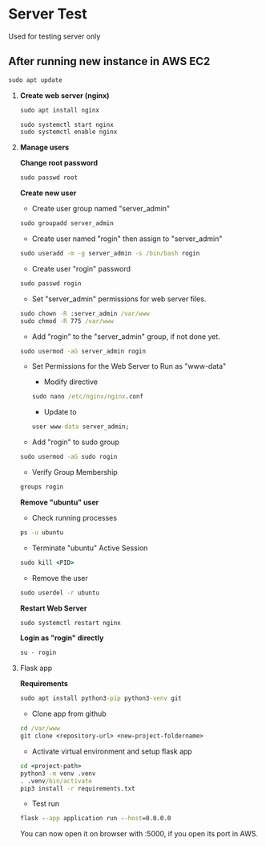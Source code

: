 # Server Test

Used for testing server only


## After running new instance in AWS EC2

```cmd
sudo apt update
```

1. **Create web server (nginx)**
   ```cmd
   sudo apt install nginx
   ```
   ```cmd
   sudo systemctl start nginx
   sudo systemctl enable nginx
   ```

2. **Manage users**
   
   **Change root password**

   ```cmd
   sudo passwd root
   ```

   **Create new user**

   * Create user group named "server_admin" 
   ```cmd
   sudo groupadd server_admin
   ```
   
   * Create user named "rogin" then assign to "server_admin" 
   ```cmd
   sudo useradd -m -g server_admin -s /bin/bash rogin
   ```
   
   * Create user "rogin" password 
   ```cmd
   sudo passwd rogin
   ```
   
   * Set "server_admin" permissions for web server files.
   ```cmd
   sudo chown -R :server_admin /var/www
   sudo chmod -R 775 /var/www
   ```
   
   * Add "rogin" to the "server_admin" group, if not done yet.
   ``` cmd
   sudo usermod -aG server_admin rogin
   ```
   
   * Set Permissions for the Web Server to Run as "www-data"
      * Modify directive
      ``` cmd
      sudo nano /etc/nginx/nginx.conf
      ```
      * Update to
      ``` cmd
      user www-data server_admin;
      ```
   
   * Add "rogin" to sudo group
   ``` cmd
   sudo usermod -aG sudo rogin
   ```
   
   * Verify Group Membership
   ``` cmd
   groups rogin
   ```

   **Remove "ubuntu" user**
   
   * Check running processes
   ``` cmd
   ps -u ubuntu
   ```

   * Terminate "ubuntu" Active Session
   ``` cmd
   sudo kill <PID>
   ```

   * Remove the user
   ``` cmd
   sudo userdel -r ubuntu
   ```

   **Restart Web Server**
   ``` cmd
   sudo systemctl restart nginx
   ```
  
   **Login as "rogin" directly**
   ``` cmd
   su - rogin
   ```
   
3. Flask app

   **Requirements**
   
   ``` cmd
   sudo apt install python3-pip python3-venv git
   ```

   * Clone app from github
   ``` cmd
   cd /var/www
   git clone <repository-url> <new-project-foldername>
   ```

   * Activate virtual environment and setup flask app
   ``` cmd
   cd <project-path>
   python3 -m venv .venv
   . .venv/bin/activate
   pip3 install -r requirements.txt
   ```

   * Test run
   ``` cmd
   flask --app application run --host=0.0.0.0
   ```
   You can now open it on browser with <IPAddress>:5000, if you open its port in AWS.
